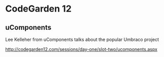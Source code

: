 # CodeGarden 12

## uComponents

Lee Kelleher from uComponents talks about the popular Umbraco project

<http://codegarden12.com/sessions/day-one/slot-two/ucomponents.aspx>
